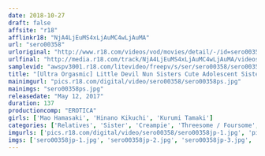```yaml
---
date: 2018-10-27
draft: false
affsite: "r18"
afflinkr18: "NjA4LjEuMS4xLjAuMC4wLjAuMA"
url: "sero00358"
urloriginal: "http://www.r18.com/videos/vod/movies/detail/-/id=sero00358"
urlfinal: "http://media.r18.com/track/NjA4LjEuMS4xLjAuMC4wLjAuMA/videos/vod/movies/detail/-/id=sero00358"
samplevid: "awspv3001.r18.com/litevideo/freepv/s/ser/sero00358/sero00358_dmb_w.mp4"
title: "[Ultra Orgasmic] Little Devil Nun Sisters Cute Adolescent Sisters Are Interested In My Circumcised Cock! I Gave In To The Temptation Of Their Tiny Teenage Pussies And Had Myself An Orgasmic Sister Sandwich"
mainimgurl: "pics.r18.com/digital/video/sero00358/sero00358ps.jpg"
mainimgs: "sero00358ps.jpg"
releasedate: "May 12, 2017"
duration: 137
productioncomp: "EROTICA"
girls: ['Mao Hamasaki', 'Hinano Kikuchi', 'Kurumi Tamaki']
categories: ['Relatives', 'Sister', 'Creampie', 'Threesome / Foursome', 'Hi-Def']
imgurls: ['pics.r18.com/digital/video/sero00358/sero00358jp-1.jpg', 'pics.r18.com/digital/video/sero00358/sero00358jp-2.jpg', 'pics.r18.com/digital/video/sero00358/sero00358jp-3.jpg', 'pics.r18.com/digital/video/sero00358/sero00358jp-4.jpg', 'pics.r18.com/digital/video/sero00358/sero00358jp-5.jpg', 'pics.r18.com/digital/video/sero00358/sero00358jp-6.jpg', 'pics.r18.com/digital/video/sero00358/sero00358jp-7.jpg', 'pics.r18.com/digital/video/sero00358/sero00358jp-8.jpg', 'pics.r18.com/digital/video/sero00358/sero00358jp-9.jpg', 'pics.r18.com/digital/video/sero00358/sero00358jp-10.jpg', 'pics.r18.com/digital/video/sero00358/sero00358jp-11.jpg', 'pics.r18.com/digital/video/sero00358/sero00358jp-12.jpg', 'pics.r18.com/digital/video/sero00358/sero00358jp-13.jpg', 'pics.r18.com/digital/video/sero00358/sero00358jp-14.jpg', 'pics.r18.com/digital/video/sero00358/sero00358jp-15.jpg', 'pics.r18.com/digital/video/sero00358/sero00358jp-16.jpg', 'pics.r18.com/digital/video/sero00358/sero00358jp-17.jpg', 'pics.r18.com/digital/video/sero00358/sero00358jp-18.jpg', 'pics.r18.com/digital/video/sero00358/sero00358jp-19.jpg', 'pics.r18.com/digital/video/sero00358/sero00358jp-20.jpg']
imgs: ['sero00358jp-1.jpg', 'sero00358jp-2.jpg', 'sero00358jp-3.jpg', 'sero00358jp-4.jpg', 'sero00358jp-5.jpg', 'sero00358jp-6.jpg', 'sero00358jp-7.jpg', 'sero00358jp-8.jpg', 'sero00358jp-9.jpg', 'sero00358jp-10.jpg', 'sero00358jp-11.jpg', 'sero00358jp-12.jpg', 'sero00358jp-13.jpg', 'sero00358jp-14.jpg', 'sero00358jp-15.jpg', 'sero00358jp-16.jpg', 'sero00358jp-17.jpg', 'sero00358jp-18.jpg', 'sero00358jp-19.jpg', 'sero00358jp-20.jpg']
---
```

